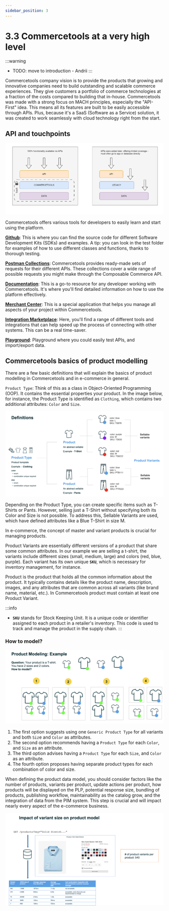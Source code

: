 ```yaml
---
sidebar_position: 3
---
```


# 3.3 Commercetools at a very high level

:::warning
- TODO: move to introduction - Andrii
:::

Commercetools company vision is to provide the products that growing and innovative companies need to build outstanding and scalable commerce experiences. They give customers a portfolio of commerce technologies at a fraction of the costs compared to building that in-house.
Commercetools was made with a strong focus on MACH principles, especially the "API-First" idea. This means all its features are built to be easily accessible through APIs. Plus, because it's a SaaS (Software as a Service) solution, it was created to work seamlessly with cloud technology right from the start.

## API and touchpoints

![api.png](assets/api.png)

Commercetools offers various tools for developers to easily learn and start using the platform.

**[Github](https://github.com/commercetools)**: This is where you can find the source code for different Software Development Kits (SDKs) and examples. A tip: you can look in the test folder for examples of how to use different classes and functions, thanks to thorough testing.

**[Postman Collections](https://github.com/commercetools/commercetools-postman-collection)**: Commercetools provides ready-made sets of requests for their different APIs. These collections cover a wide range of possible requests you might make through the Composable Commerce API.

**[Documentation](https://docs.commercetools.com/api/)**: This is a go-to resource for any developer working with Commercetools. It's where you'll find detailed information on how to use the platform effectively.

**[Merchant Center](https://mc.commercetools.com/)**: This is a special application that helps you manage all aspects of your project within Commercetools.

**[Integration Marketplace](https://marketplace.commercetools.com/)**: Here, you'll find a range of different tools and integrations that can help speed up the process of connecting with other systems. This can be a real time-saver.

**[Playground](https://impex.commercetools.com)**: Playground where you could easily test APIs, and import/export data.

## Commercetools basics of product modelling

There are a few basic definitions that will explain the basics of product modelling in Commercetools and in e-commerce in general.

`Product Type`: Think of this as a class in Object-Oriented Programming (OOP).
It contains the essential properties your product. In the image below, for instance, the Product Type is identified as `Clothing`, which contains two additional attributes: `Color` and `Size`.

![product-modeling.png](assets/product-modeling.png)

Depending on the Product Type, you can create specific items such as T-Shirts or Pants. However, selling just a T-Shirt without specifying both its Color and Size is not possible. To address this, Sellable Variants are used, which have defined attributes like a Blue T-Shirt in size M.

In e-commerce, the concept of master and variant products is crucial for managing products.

Product Variants are essentially different versions of a product that share some common attributes. In our example we are selling a t-shirt, the variants include different sizes (small, medium, large) and colors (red, blue, purple). Each variant has its own unique **`SKU`**, which is necessary for inventory management, for instance.

Product is the product that holds all the common information about the product. It typically contains details like the product name, description, images, and any attributes that are common across all variants (like brand name, material, etc.). In Commercetools product must contain at least one Product Variant.

:::info
- **`SKU`** stands for Stock Keeping Unit. It is a unique code or identifier assigned to each product in a retailer's inventory. This code is used to track and manage the product in the supply chain.
  :::

### How to model?

![product-modeling-example.png](assets/product-modeling-example.png)

1. The first option suggests using one `Generic Product Type` for all variants and both `Siz`e and `Color` as attributes.
2. The second option recommends having a `Product Type` for each `Color`, and `Size` as an attribute.
3. The third option advises having a `Product Type` for each `Size`, and `Color` as an attribute.
4. The fourth option proposes having separate product types for each combination of color and size.

When defining the product data model, you should consider factors like the number of products, variants per product, update actions per product, how products will be displayed on the PLP, potential response size, bundling of products, publishing workflow, maintainability as the catalog grow, and the integration of data from the PIM system. This step is crucial and will impact nearly every aspect of the e-commerce business.

![impact-product-model.png](assets/impact-product-model.png)
